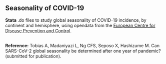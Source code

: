 ## Seasonality of COVID-19
**Stata** .do files to study global seasonality of COVID-19 incidence, by continent and hemisphere, using opendata from the <a href="https://www.ecdc.europa.eu/en/publications-data/data-national-14-day-notification-rate-covid-19" target="_blank">European Centre for Disease Prevention and Control</a>.

<br>
<b>Reference:</b> Tobias A, Madaniyazi L, Ng CFS, Seposo X, Hashizume M. Can SARS-CoV-2 global seasonality be determined after one year of pandemic? (submitted for publication).
